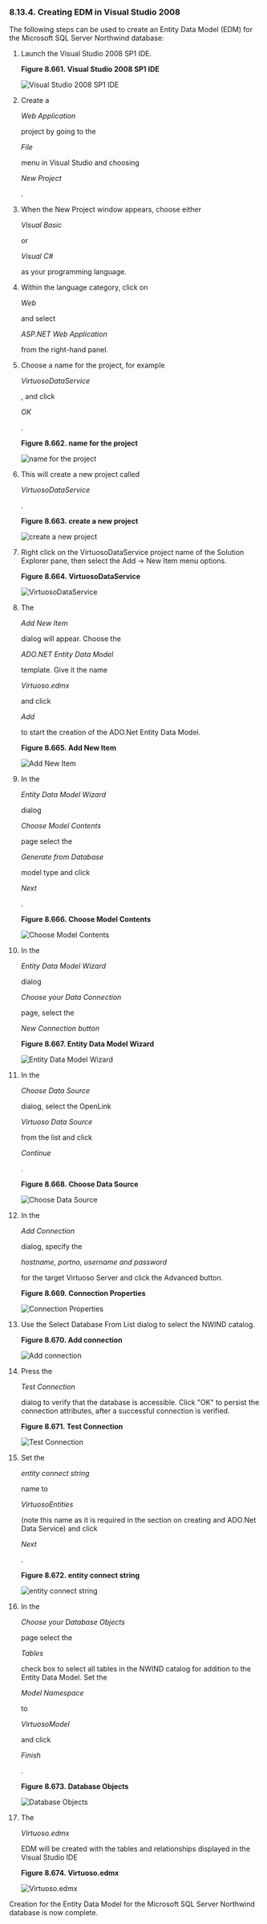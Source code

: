 <div>

<div>

<div>

<div>

### 8.13.4. Creating EDM in Visual Studio 2008

</div>

</div>

</div>

The following steps can be used to create an Entity Data Model (EDM) for
the Microsoft SQL Server Northwind database:

<div>

1.  Launch the Visual Studio 2008 SP1 IDE.

    <div>

    <div>

    **Figure 8.661. Visual Studio 2008 SP1 IDE**

    <div>

    <div>

    ![Visual Studio 2008 SP1 IDE](images/ui/dora1.png)

    </div>

    </div>

    </div>

      

    </div>

2.  Create a

    <span class="emphasis">*Web Application*</span>

    project by going to the

    <span class="emphasis">*File*</span>

    menu in Visual Studio and choosing

    <span class="emphasis">*New Project*</span>

    .

3.  When the New Project window appears, choose either

    <span class="emphasis">*Visual Basic*</span>

    or

    <span class="emphasis">*Visual C#*</span>

    as your programming language.

4.  Within the language category, click on

    <span class="emphasis">*Web*</span>

    and select

    <span class="emphasis">*ASP.NET Web Application*</span>

    from the right-hand panel.

5.  Choose a name for the project, for example

    <span class="emphasis">*VirtuosoDataService*</span>

    , and click

    <span class="emphasis">*OK*</span>

    .

    <div>

    <div>

    **Figure 8.662. name for the project**

    <div>

    <div>

    ![name for the project](images/ui/eora2.png)

    </div>

    </div>

    </div>

      

    </div>

6.  This will create a new project called

    <span class="emphasis">*VirtuosoDataService*</span>

    .

    <div>

    <div>

    **Figure 8.663. create a new project**

    <div>

    <div>

    ![create a new project](images/ui/eora3.png)

    </div>

    </div>

    </div>

      

    </div>

7.  Right click on the VirtuosoDataService project name of the Solution
    Explorer pane, then select the Add -\> New Item menu options.

    <div>

    <div>

    **Figure 8.664. VirtuosoDataService**

    <div>

    <div>

    ![VirtuosoDataService](images/ui/einf4.png)

    </div>

    </div>

    </div>

      

    </div>

8.  The

    <span class="emphasis">*Add New Item*</span>

    dialog will appear. Choose the

    <span class="emphasis">*ADO.NET Entity Data Model*</span>

    template. Give it the name

    <span class="emphasis">*Virtuoso.edmx*</span>

    and click

    <span class="emphasis">*Add*</span>

    to start the creation of the ADO.Net Entity Data Model.

    <div>

    <div>

    **Figure 8.665. Add New Item**

    <div>

    <div>

    ![Add New Item](images/ui/eora5.png)

    </div>

    </div>

    </div>

      

    </div>

9.  In the

    <span class="emphasis">*Entity Data Model Wizard*</span>

    dialog

    <span class="emphasis">*Choose Model Contents*</span>

    page select the

    <span class="emphasis">*Generate from Database*</span>

    model type and click

    <span class="emphasis">*Next*</span>

    .

    <div>

    <div>

    **Figure 8.666. Choose Model Contents**

    <div>

    <div>

    ![Choose Model Contents](images/ui/eora6.png)

    </div>

    </div>

    </div>

      

    </div>

10. In the

    <span class="emphasis">*Entity Data Model Wizard*</span>

    dialog

    <span class="emphasis">*Choose your Data Connection*</span>

    page, select the

    <span class="emphasis">*New Connection button*</span>

    <div>

    <div>

    **Figure 8.667. Entity Data Model Wizard**

    <div>

    <div>

    ![Entity Data Model Wizard](images/ui/dora8.png)

    </div>

    </div>

    </div>

      

    </div>

11. In the

    <span class="emphasis">*Choose Data Source*</span>

    dialog, select the OpenLink

    <span class="emphasis">*Virtuoso Data Source*</span>

    from the list and click

    <span class="emphasis">*Continue*</span>

    .

    <div>

    <div>

    **Figure 8.668. Choose Data Source**

    <div>

    <div>

    ![Choose Data Source](images/ui/dora9.png)

    </div>

    </div>

    </div>

      

    </div>

12. In the

    <span class="emphasis">*Add Connection*</span>

    dialog, specify the

    <span class="emphasis">*hostname, portno, username and
    password*</span>

    for the target Virtuoso Server and click the Advanced button.

    <div>

    <div>

    **Figure 8.669. Connection Properties**

    <div>

    <div>

    ![Connection Properties](images/ui/dora10.png)

    </div>

    </div>

    </div>

      

    </div>

13. Use the Select Database From List dialog to select the NWIND
    catalog.

    <div>

    <div>

    **Figure 8.670. Add connection**

    <div>

    <div>

    ![Add connection](images/ui/seora10.png)

    </div>

    </div>

    </div>

      

    </div>

14. Press the

    <span class="emphasis">*Test Connection*</span>

    dialog to verify that the database is accessible. Click "OK" to
    persist the connection attributes, after a successful connection is
    verified.

    <div>

    <div>

    **Figure 8.671. Test Connection**

    <div>

    <div>

    ![Test Connection](images/ui/dora12.png)

    </div>

    </div>

    </div>

      

    </div>

15. Set the

    <span class="emphasis">*entity connect string*</span>

    name to

    <span class="emphasis">*VirtuosoEntities*</span>

    (note this name as it is required in the section on creating and
    ADO.Net Data Service) and click

    <span class="emphasis">*Next*</span>

    .

    <div>

    <div>

    **Figure 8.672. entity connect string**

    <div>

    <div>

    ![entity connect string](images/ui/seora12.png)

    </div>

    </div>

    </div>

      

    </div>

16. In the

    <span class="emphasis">*Choose your Database Objects*</span>

    page select the

    <span class="emphasis">*Tables*</span>

    check box to select all tables in the NWIND catalog for addition to
    the Entity Data Model. Set the

    <span class="emphasis">*Model Namespace*</span>

    to

    <span class="emphasis">*VirtuosoModel*</span>

    and click

    <span class="emphasis">*Finish*</span>

    .

    <div>

    <div>

    **Figure 8.673. Database Objects**

    <div>

    <div>

    ![Database Objects](images/ui/seora13.png)

    </div>

    </div>

    </div>

      

    </div>

17. The

    <span class="emphasis">*Virtuoso.edmx*</span>

    EDM will be created with the tables and relationships displayed in
    the Visual Studio IDE

    <div>

    <div>

    **Figure 8.674. Virtuoso.edmx**

    <div>

    <div>

    ![Virtuoso.edmx](images/ui/seora14.png)

    </div>

    </div>

    </div>

      

    </div>

</div>

Creation for the Entity Data Model for the Microsoft SQL Server
Northwind database is now complete.

</div>
